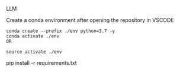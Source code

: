 LLM

Create a conda environment after opening the repository in VSCODE

    conda create --prefix ./env python=3.7 -y
    conda activate ./env
    OR

    source activate ./env


pip install -r requirements.txt